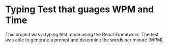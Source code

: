 # Typing Test that guages WPM and Time 
This project was a typing test made using the React Framework. The test was able to generate a prompt and determine the words per minute (WPM). 

